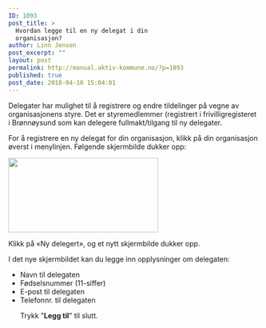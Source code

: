 ```yaml
---
ID: 1093
post_title: >
  Hvordan legge til en ny delegat i din
  organisasjon?
author: Linn Jensen
post_excerpt: ""
layout: post
permalink: http://manual.aktiv-kommune.no/?p=1093
published: true
post_date: 2018-04-10 15:04:01
---
```

Delegater har mulighet til å registrere og endre tildelinger på vegne av organisasjonens styre. Det er styremedlemmer (registrert i frivilligregisteret i Brønnøysund som kan delegere fullmakt/tilgang til ny delegater. 

For å registrere en ny delegat for din organisasjon, klikk på din organisasjon øverst i menylinjen. Følgende skjermbilde dukker opp:

<img class="alignnone size-medium wp-image-1094" src="http://manual.aktiv-kommune.no/wp-content/uploads/2018/04/ny-delegert-300x149.png" alt="" width="300" height="149" />

Klikk på «Ny delegert», og et nytt skjermbilde dukker opp.

I det nye skjermbildet kan du legge inn opplysninger om delegaten:
<ul>
 	<li>Navn til delegaten</li>
 	<li>Fødselsnummer (11-siffer)</li>
 	<li>E-post til delegaten</li>
 	<li>Telefonnr. til delegaten</li>

Trykk "<strong>Legg til</strong>" til slutt.
</ul>